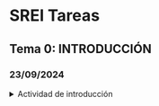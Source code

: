 
# SREI Tareas

## Tema 0: INTRODUCCIÓN

### 23/09/2024

<details>

<summary>Actividad de introducción</summary>

> * [ ] [HTTP Introduction](/Tema0/1.1_HTTP.md)
> * [ ] [UDP and TCP: Comparison of Transport Protocols](/Tema0/1.2_UDPTCP.md)
> * [ ] [Práctica telnet/http](/Tema0/1.3_TelnetHTTP.md)
> * [ ] [Usando cURL](/Tema0/1.4_cURL.md)
> * [ ] [Práctica servidor web](/Tema0/1.5_ServWeb.md)            
> * [ ] [Repositorio GitHub](/Tema0/1.6_GitHub.md)

</details>
